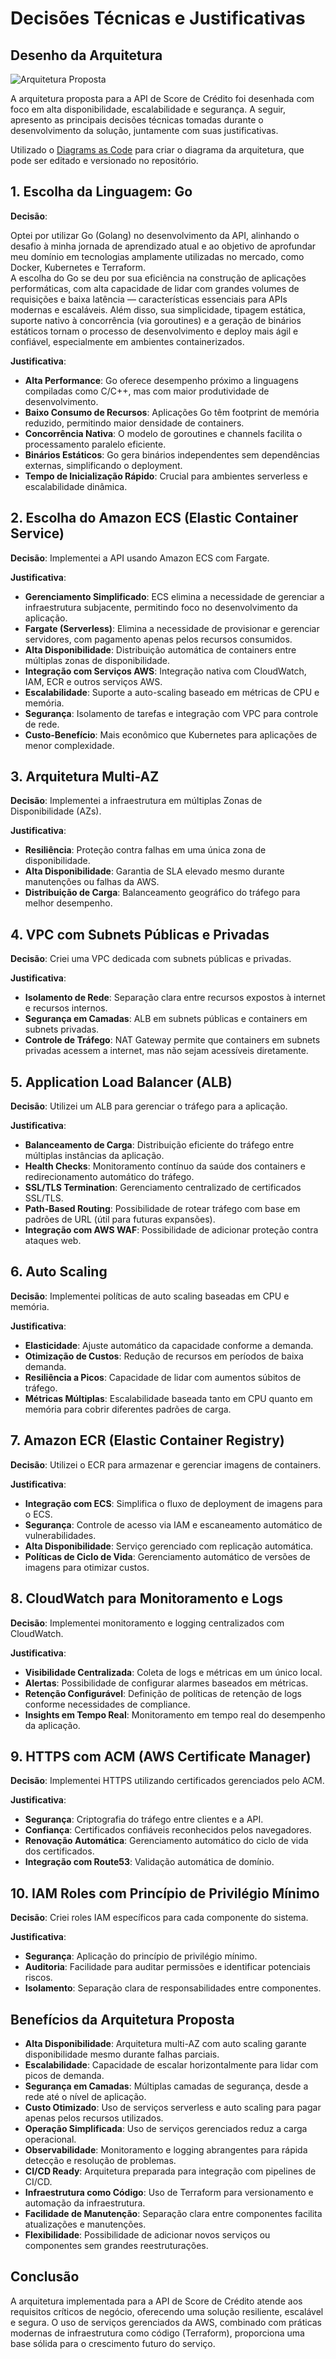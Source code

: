 # Decisões Técnicas e Justificativas

## Desenho da Arquitetura
![Arquitetura Proposta](./imgs/score_api_architecture.png)  

A arquitetura proposta para a API de Score de Crédito foi desenhada com foco em alta disponibilidade, escalabilidade e segurança. A seguir, apresento as principais decisões técnicas tomadas durante o desenvolvimento da solução, juntamente com suas justificativas.

Utilizado o [Diagrams as Code](https://diagrams.mingrammer.com/docs/getting-started/examples) para criar o diagrama da arquitetura, que pode ser editado e versionado no repositório.


## 1. Escolha da Linguagem: Go

**Decisão**: 

Optei por utilizar Go (Golang) no desenvolvimento da API, alinhando o desafio à minha jornada de aprendizado atual e ao objetivo de aprofundar meu domínio em tecnologias amplamente utilizadas no mercado, como Docker, Kubernetes e Terraform.  
A escolha do Go se deu por sua eficiência na construção de aplicações performáticas, com alta capacidade de lidar com grandes volumes de requisições e baixa latência — características essenciais para APIs modernas e escaláveis. Além disso, sua simplicidade, tipagem estática, suporte nativo à concorrência (via goroutines) e a geração de binários estáticos tornam o processo de desenvolvimento e deploy mais ágil e confiável, especialmente em ambientes containerizados.

**Justificativa**:

- **Alta Performance**: Go oferece desempenho próximo a linguagens compiladas como C/C++, mas com maior produtividade de desenvolvimento.
- **Baixo Consumo de Recursos**: Aplicações Go têm footprint de memória reduzido, permitindo maior densidade de containers.
- **Concorrência Nativa**: O modelo de goroutines e channels facilita o processamento paralelo eficiente.
- **Binários Estáticos**: Go gera binários independentes sem dependências externas, simplificando o deployment.
- **Tempo de Inicialização Rápido**: Crucial para ambientes serverless e escalabilidade dinâmica.

## 2. Escolha do Amazon ECS (Elastic Container Service)

**Decisão**: Implementei a API usando Amazon ECS com Fargate.

**Justificativa**:

- **Gerenciamento Simplificado**: ECS elimina a necessidade de gerenciar a infraestrutura subjacente, permitindo foco no desenvolvimento da aplicação.
- **Fargate (Serverless)**: Elimina a necessidade de provisionar e gerenciar servidores, com pagamento apenas pelos recursos consumidos.
- **Alta Disponibilidade**: Distribuição automática de containers entre múltiplas zonas de disponibilidade.
- **Integração com Serviços AWS**: Integração nativa com CloudWatch, IAM, ECR e outros serviços AWS.
- **Escalabilidade**: Suporte a auto-scaling baseado em métricas de CPU e memória.
- **Segurança**: Isolamento de tarefas e integração com VPC para controle de rede.
- **Custo-Benefício**: Mais econômico que Kubernetes para aplicações de menor complexidade.


## 3. Arquitetura Multi-AZ

**Decisão**: Implementei a infraestrutura em múltiplas Zonas de Disponibilidade (AZs).

**Justificativa**:

- **Resiliência**: Proteção contra falhas em uma única zona de disponibilidade.
- **Alta Disponibilidade**: Garantia de SLA elevado mesmo durante manutenções ou falhas da AWS.
- **Distribuição de Carga**: Balanceamento geográfico do tráfego para melhor desempenho.

## 4. VPC com Subnets Públicas e Privadas

**Decisão**: Criei uma VPC dedicada com subnets públicas e privadas.

**Justificativa**:

- **Isolamento de Rede**: Separação clara entre recursos expostos à internet e recursos internos.
- **Segurança em Camadas**: ALB em subnets públicas e containers em subnets privadas.
- **Controle de Tráfego**: NAT Gateway permite que containers em subnets privadas acessem a internet, mas não sejam acessíveis diretamente.

## 5. Application Load Balancer (ALB)

**Decisão**: Utilizei um ALB para gerenciar o tráfego para a aplicação.

**Justificativa**:

- **Balanceamento de Carga**: Distribuição eficiente do tráfego entre múltiplas instâncias da aplicação.
- **Health Checks**: Monitoramento contínuo da saúde dos containers e redirecionamento automático do tráfego.
- **SSL/TLS Termination**: Gerenciamento centralizado de certificados SSL/TLS.
- **Path-Based Routing**: Possibilidade de rotear tráfego com base em padrões de URL (útil para futuras expansões).
- **Integração com AWS WAF**: Possibilidade de adicionar proteção contra ataques web.

## 6. Auto Scaling

**Decisão**: Implementei políticas de auto scaling baseadas em CPU e memória.

**Justificativa**:

- **Elasticidade**: Ajuste automático da capacidade conforme a demanda.
- **Otimização de Custos**: Redução de recursos em períodos de baixa demanda.
- **Resiliência a Picos**: Capacidade de lidar com aumentos súbitos de tráfego.
- **Métricas Múltiplas**: Escalabilidade baseada tanto em CPU quanto em memória para cobrir diferentes padrões de carga.

## 7. Amazon ECR (Elastic Container Registry)

**Decisão**: Utilizei o ECR para armazenar e gerenciar imagens de containers.

**Justificativa**:

- **Integração com ECS**: Simplifica o fluxo de deployment de imagens para o ECS.
- **Segurança**: Controle de acesso via IAM e escaneamento automático de vulnerabilidades.
- **Alta Disponibilidade**: Serviço gerenciado com replicação automática.
- **Políticas de Ciclo de Vida**: Gerenciamento automático de versões de imagens para otimizar custos.

## 8. CloudWatch para Monitoramento e Logs

**Decisão**: Implementei monitoramento e logging centralizados com CloudWatch.

**Justificativa**:

- **Visibilidade Centralizada**: Coleta de logs e métricas em um único local.
- **Alertas**: Possibilidade de configurar alarmes baseados em métricas.
- **Retenção Configurável**: Definição de políticas de retenção de logs conforme necessidades de compliance.
- **Insights em Tempo Real**: Monitoramento em tempo real do desempenho da aplicação.

## 9. HTTPS com ACM (AWS Certificate Manager)

**Decisão**: Implementei HTTPS utilizando certificados gerenciados pelo ACM.

**Justificativa**:

- **Segurança**: Criptografia do tráfego entre clientes e a API.
- **Confiança**: Certificados confiáveis reconhecidos pelos navegadores.
- **Renovação Automática**: Gerenciamento automático do ciclo de vida dos certificados.
- **Integração com Route53**: Validação automática de domínio.

## 10. IAM Roles com Princípio de Privilégio Mínimo

**Decisão**: Criei roles IAM específicos para cada componente do sistema.

**Justificativa**:

- **Segurança**: Aplicação do princípio de privilégio mínimo.
- **Auditoria**: Facilidade para auditar permissões e identificar potenciais riscos.
- **Isolamento**: Separação clara de responsabilidades entre componentes.

## Benefícios da Arquitetura Proposta

- **Alta Disponibilidade**: Arquitetura multi-AZ com auto scaling garante disponibilidade mesmo durante falhas parciais.
- **Escalabilidade**: Capacidade de escalar horizontalmente para lidar com picos de demanda.
- **Segurança em Camadas**: Múltiplas camadas de segurança, desde a rede até o nível de aplicação.
- **Custo Otimizado**: Uso de serviços serverless e auto scaling para pagar apenas pelos recursos utilizados.
- **Operação Simplificada**: Uso de serviços gerenciados reduz a carga operacional.
- **Observabilidade**: Monitoramento e logging abrangentes para rápida detecção e resolução de problemas.
- **CI/CD Ready**: Arquitetura preparada para integração com pipelines de CI/CD.
- **Infraestrutura como Código**: Uso de Terraform para versionamento e automação da infraestrutura.
- **Facilidade de Manutenção**: Separação clara entre componentes facilita atualizações e manutenções.
- **Flexibilidade**: Possibilidade de adicionar novos serviços ou componentes sem grandes reestruturações.

## Conclusão

A arquitetura implementada para a API de Score de Crédito atende aos requisitos críticos de negócio, oferecendo uma solução resiliente, escalável e segura. O uso de serviços gerenciados da AWS, combinado com práticas modernas de infraestrutura como código (Terraform), proporciona uma base sólida para o crescimento futuro do serviço.